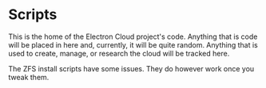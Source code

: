 # Scripts
This is the home of the Electron Cloud project's code. Anything that is code will be placed in here and, currently, it will be quite random.
Anything that is used to create, manage, or research the cloud will be tracked here.

The ZFS install scripts have some issues. They do however work once you tweak them.
